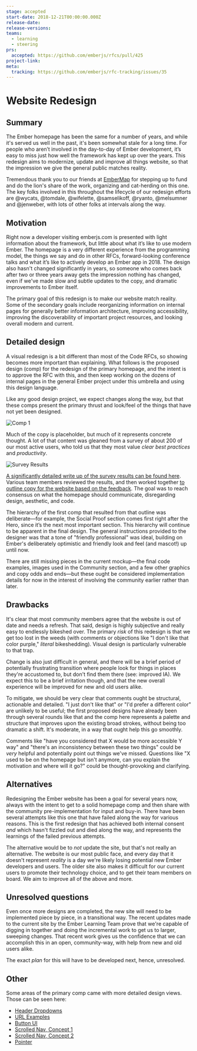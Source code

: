 ```yaml
---
stage: accepted
start-date: 2018-12-21T00:00:00.000Z
release-date:
release-versions:
teams:
  - learning
  - steering
prs:
  accepted: https://github.com/emberjs/rfcs/pull/425
project-link:
meta:
  tracking: https://github.com/emberjs/rfc-tracking/issues/35
---
```


# Website Redesign

## Summary

The Ember homepage has been the same for a number of years, and while it's served us well in the past, it's been somewhat stale for a long time. For people who aren’t involved in the day-to-day of Ember development, it’s easy  to miss just how well the framework has kept up over the years. This redesign aims to modernize, update and improve all things website, so that the impression we give the general public matches reality.

Tremendous thank you to our friends at [EmberMap](http://www.embermap.com) for stepping up to fund and do the lion's share of the work, organizing and cat-herding on this one. The key folks involved in this throughout the lifecycle of our redesign efforts are @wycats, @tomdale, @wifelette, @samselikoff, @ryanto, @melsumner and @jenweber, with lots of other folks at intervals along the way.

## Motivation

Right now a developer visiting emberjs.com is presented with light information about the framework, but little about what it’s like to use modern Ember. The homepage is a very different experience from the programming model, the things we say and do in other RFCs, forward-looking conference talks and what it’s like to actively develop an Ember app in 2018. The design also hasn't changed significantly in years, so someone who comes back after two or three years away gets the impression nothing has changed, even if we've made slow and subtle updates to the copy, and dramatic improvements to Ember itself.

The primary goal of this redesign is to make our website match reality. Some of the secondary goals include reorganizing information on internal pages for generally better information architecture, improving accessibility, improving the discoverability of important project resources, and looking overall modern and current.


## Detailed design

A visual redesign is a bit different than most of the Code RFCs, so showing becomes more important than explaining. What follows is the proposed design  (comp) for the redesign of the primary homepage, and the intent is to approve the RFC with this, and then keep working on the dozens of internal pages in the general Ember project under this umbrella and using this design language.

Like any good design project, we expect changes along the way, but that these comps present the primary thrust and look/feel of the things that have not yet been designed.

![Comp 1](/images/website_1.png)

Much of the copy is placeholder, but much of it represents concrete thought. A lot of that content was gleaned from a survey of about 200 of our most active users, who told us that they most value *clear best practices* and *productivity*.

![Survey Results](/images/survey_results.png)

[A significantly detailed write up of the survey results can be found here](/images/survey_results_analysis.pdf). Various team members reviewed the results, and then worked together [to outline copy for the website based on the feedback](/images/EmberJS_Homepage_Outline.pdf). The goal was to reach consensus on what the homepage should communicate, disregarding design, aesthetic, and code.

The hierarchy of the first comp that resulted from that outline was deliberate—for example, the Social Proof section comes first right after the Hero, since it’s the next most important section. This hierarchy will continue to be apparent in the final design. The general instructions provided to the designer was that a tone of "friendly professional" was ideal, building on Ember's deliberately optimistic and friendly look and feel (and mascot!) up until now.

There are still missing pieces in the current mockup—the final code examples, images used in the Community section, and a few other graphics and copy odds and ends—but these ought be considered implementation details for now in the interest of involving the community earlier rather than later.

## Drawbacks

It's clear that most community members agree that the website is out of date and needs a refresh. That said, design is highly subjective and really easy to endlessly bikeshed over. The primary *risk* of this redesign is that we get too lost in the weeds (with comments or objections like "I don't like that color purple," *literal* bikeshedding). Visual design is particularly vulnerable to that trap.

Change is also just difficult in general, and there will be a brief period of potentially frustrating transition where people look for things in places they're accustomed to, but don't find them there (see: improved IA). We expect this to be a brief irritation though, and that the new overall experience will be improved for new and old users alike.

To mitigate, we should be very clear that comments ought be structural, actionable and detailed. "I just don't like that" or "I'd prefer a different color" are unlikely to be useful; the first proposed designs have already been through several rounds like that and the comp here represents a palette and structure that improves upon the existing broad strokes, without being too dramatic a shift. It's moderate, in a way that ought help this go smoothly.

Comments like "have you considered that X would be more accessible Y way" and "there's an inconsistency between these two things" could be *very* helpful and potentially point out things we've missed. Questions like "X used to be on the homepage but isn't anymore, can you explain the motivation and where will it go?" could be thought-provoking and clarifying.

## Alternatives

Redesigning the Ember website has been a goal for several years now, always with the intent to get to a solid homepage comp and then share with the community pre-implementation for input and buy-in. There have been several attempts like this one that have failed along the way for various reasons. This is the first redesign that has achieved both internal consent *and* which hasn't fizzled out and died along the way, and represents the learnings of the failed previous attempts.

The alternative would be to *not* update the site, but that's not really an alternative. The website is our most public face, and every day that it doesn't represent *reality* is a day we're likely losing potential new Ember developers and users. The older site also makes it difficult for our current users to promote their technology choice, and to get their team members on board. We aim to improve all of the above and more.

## Unresolved questions

Even once more designs are completed, the new site will need to be implemented piece by piece, in a transitional way. The recent updates made to the current site by the Ember Learning Team prove that we're capable of digging in together and doing the incremental work to get us to larger, sweeping changes. That recent work gives us the confidence that we can accomplish this in an open, community-way, with help from new and old users alike.

The exact *plan* for this will have to be developed next, hence, unresolved.

## Other

Some areas of the primary comp came with more detailed design views. Those can be seen here:

* [Header Dropdowns](/images/website_2_header_dropdown.png)
* [URL Examples](/images/website_3_url_examples.png)
* [Button UI](/images/website_4-button_ui.png)
* [Scrolled Nav, Concept 1](/images/website_5_scrolled_nav.png)
* [Scrolled Nav, Concept 2](/images/website_6_nav_alt.png)
* [Pointer](/images/website_7_pointer.png)
